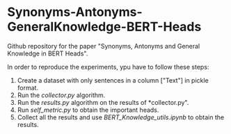 # Synonyms-Antonyms-GeneralKnowledge-BERT-Heads
Github repository for the paper "Synonyms, Antonyms and General Knowledge in BERT Heads".

In order to reproduce the experiments, ypu have to follow these steps:
1. Create a dataset with only sentences in a column ["Text"] in pickle format.
2. Run the *collector.py* algorithm.
3. Run the *results.py* algorithm on the results of *collector.py".
4. Run *self_metric.py* to obtain the important heads.
5. Collect all the results and use *BERT_Knowledge_utils.ipynb* to obtain the results.
